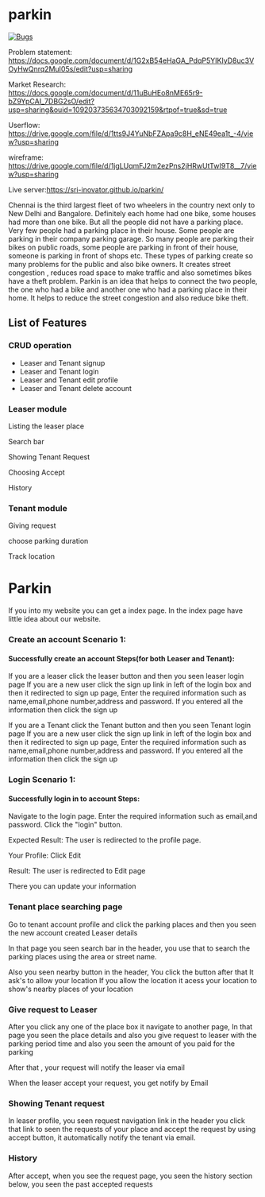 # parkin

 [![Bugs](https://sonarcloud.io/api/project_badges/measure?project=fssa-batch3_srikannan.esakkiappan__web_project&metric=bugs)](https://sonarcloud.io/summary/new_code?id=fssa-batch3_srikannan.esakkiappan__web_project)
 
Problem statement: https://docs.google.com/document/d/1G2xB54eHaGA_PdqP5YIKIyD8uc3VOyHwQnrq2MuI05s/edit?usp=sharing

Market Research: https://docs.google.com/document/d/11uBuHEo8nME65r9-bZ9YpCAI_7DBG2sO/edit?usp=sharing&ouid=109203735634703092159&rtpof=true&sd=true

Userflow: https://drive.google.com/file/d/1tts9J4YuNbFZApa9c8H_eNE49ea1t_-4/view?usp=sharing

wireframe: https://drive.google.com/file/d/1jgLUqmFJ2m2ezPns2jHRwUtTwI9T8__7/view?usp=sharing

Live server:https://sri-inovator.github.io/parkin/

<p>Chennai is the third largest fleet of two wheelers in the country next only to New Delhi and Bangalore.
	Definitely each home had one bike, some houses had more than one bike. But all the people did not have a parking place.
	Very few people had a parking place in their house. Some people are parking in their company parking garage.
	So many people are parking their bikes on public roads, some people are parking in front of their house,
	someone is parking in front of shops etc. These types of parking create so many problems for the public and also bike owners.
	It creates street congestion , reduces road space to make traffic and also sometimes bikes have a theft problem.
	Parkin is an idea that helps to connect the two people, the one who had a bike and another one who had a parking place 
	in their home. It helps to reduce the street congestion and also reduce bike theft.</p>

<h2>List of Features</h2>

<h3>CRUD operation</h3>
<ul>
<li>Leaser and Tenant signup</li>
<li>Leaser and Tenant login</li>
<li>Leaser and Tenant edit profile</li>
<li>Leaser and Tenant delete account</li>
</ul>

<h3>Leaser module</h3>
<p>Listing the leaser place</p>
<p>Search bar</p>
<p>Showing Tenant Request</p>
<p>Choosing Accept</p>
<p>History</p>

<h3>Tenant module</h3>
<p>Giving request</p>
<p>choose parking duration</p>
<p>Track location</p>

<h1>Parkin</h1>
<p>If you into my website you can get a index page. In the index page have little idea about our website.</p>
<h3>Create an account Scenario 1:</h3>
	<h4>Successfully create an account Steps(for both Leaser and Tenant):</h4>
	<p>If you are a leaser click the leaser button and then you seen leaser login page If you are a new user click the sign up link in left of the login box and then it redirected to sign up page, Enter the required information such as name,email,phone number,address and password. If you entered all the information then click the sign up</p>
	
<p> If you are a Tenant click the Tenant button and then you seen Tenant login page If you are a new user click the sign up link in left of the login box and then it redirected to sign up page, Enter the required information such as name,email,phone number,address and password. If you entered all the information then click the sign up </p>

<h3>Login Scenario 1:</h3>
<h4>Successfully login in to account Steps:</h4>
<p> Navigate to the login page. Enter the required information such as email,and password. Click the "login" button.</p>
<p>Expected Result: The user is redirected to the profile page.</p>
<p>Your Profile: Click Edit</p>
<p>Result: The user is redirected to Edit page</p>
<p>There you can update your information </p>

<h3>Tenant place searching page</h3>
<p>Go to tenant account profile and click the parking places and then you seen the new account created Leaser details</p> 
<p>In that page you seen search bar in the header, you use that to search the parking places using the area or street name.</p>
<p>Also you seen nearby button in the header, You click the button after that It ask's to allow your location If you allow the location it acess your location to show's nearby places of your location  </p>

<h3>Give request to Leaser</h3>
<p>After you click any one of the place box it navigate to another page, In that page you seen the place details and also you give request to leaser with the parking period time and also you seen the amount of you paid for the parking</p>
<p>After that , your request will notify the leaser via email</p>
<p>When the leaser accept your request, you get notify by Email</p>

<h3>Showing Tenant request</h3>
<p>In leaser profile, you seen request navigation link in the header you click that link to seen the requests of your place and accept the request by using accept button, it automatically notify the tenant via email.</p>

<h3>History</h3>
<p>After accept, when you see the request page, you seen the history section below, you seen the past accepted requests</p>


